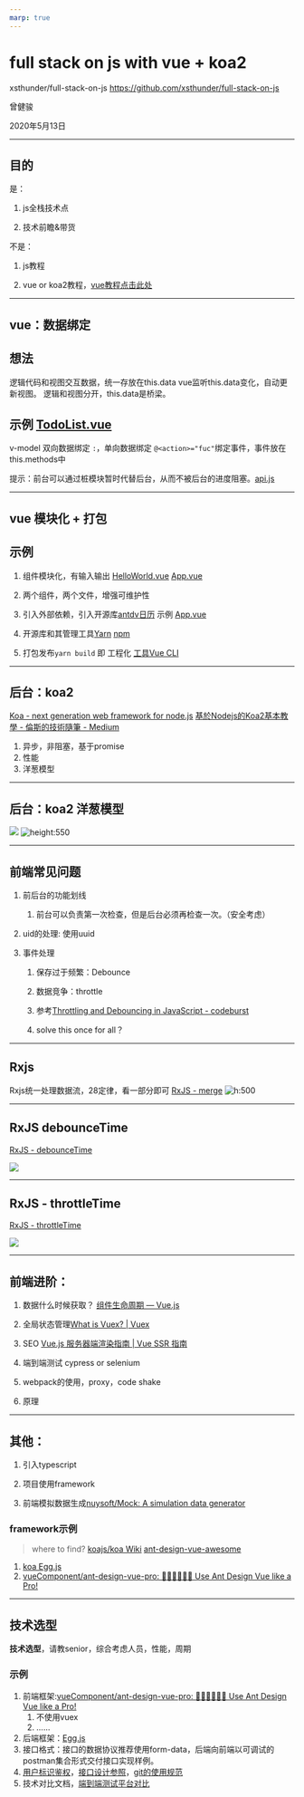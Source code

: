 ```yaml
---
marp: true
---
```


# full stack on js with vue + koa2

xsthunder/full-stack-on-js
https://github.com/xsthunder/full-stack-on-js

曾健骏

2020年5月13日

---

目的
--------

是：
1. js全栈技术点

2. 技术前瞻&带货

不是：

1. js教程

2. vue or koa2教程，[vue教程点击此处](./vue-starter-pack.md)

---

vue：数据绑定
-------

## 想法

逻辑代码和视图交互数据，统一存放在this.data
vue监听this.data变化，自动更新视图。
逻辑和视图分开，this.data是桥梁。

## 示例 [TodoList.vue](https://github.com/xsthunder/full-stack-on-js/blob/master/src/components/TodoList.vue)

v-model 双向数据绑定
`:`，单向数据绑定
`@<action>="fuc"`绑定事件，事件放在this.methods中

提示：前台可以通过桩模块暂时代替后台，从而不被后台的进度阻塞。[api.js](https://github.com/xsthunder/full-stack-on-js/blob/master/src/components/api.js)

---

vue 模块化 + 打包
-------

## 示例

1. 组件模块化，有输入输出 [HelloWorld.vue](https://github.com/xsthunder/full-stack-on-js/blob/master/src/components/HelloWorld.vue#L35) [App.vue](https://github.com/xsthunder/full-stack-on-js/blob/master/src/App.vue)

1. 两个组件，两个文件，增强可维护性

2. 引入外部依赖，引入开源库[antdv日历](https://www.antdv.com/components/calendar-cn/) 示例 [App.vue](https://github.com/xsthunder/full-stack-on-js/blob/master/src/App.vue)

3. 开源库和其管理工具[Yarn](https://yarnpkg.com/)   [npm](https://www.npmjs.com/)

4. 打包发布`yarn build` 即 工程化 [工具Vue CLI](https://cli.vuejs.org/guide/)

---

后台：koa2
-------
[Koa - next generation web framework for node.js](https://koajs.com/)
[基於Nodejs的Koa2基本教學 - 倫斯的技術隨筆 - Medium](https://medium.com/@rorast.power.game/%E5%9F%BA%E6%96%BCnodejs%E7%9A%84koa2%E5%9F%BA%E6%9C%AC%E6%95%99%E5%AD%B8-67d1ce0bb59a)
1. 异步，非阻塞，基于promise
2. 性能
3. 洋葱模型


---

后台：koa2 洋葱模型
-------

![](2020-05-13-13-42-25.png) ![height:550](2020-05-13-13-44-05.png)

-----

前端常见问题
------
1. 前后台的功能划线
    1. 前台可以负责第一次检查，但是后台必须再检查一次。（安全考虑）

1. uid的处理: 使用uuid
1. 事件处理
    1. 保存过于频繁：Debounce

    1. 数据竞争：throttle
    1. 参考[Throttling and Debouncing in JavaScript - codeburst](https://codeburst.io/throttling-and-debouncing-in-javascript-b01cad5c8edf)
    1. solve this once for all？

---


Rxjs
------
Rxjs统一处理数据流，28定律，看一部分即可
[RxJS - merge](https://rxjs-dev.firebaseapp.com/api/index/function/merge)
![h:500](rxjs-merge.png)

---

RxJS debounceTime
------
[RxJS - debounceTime](https://rxjs-dev.firebaseapp.com/api/operators/debounceTime)

![](rxjs-debounce-time.png)


---

RxJS - throttleTime
-------
[RxJS - throttleTime](https://rxjs-dev.firebaseapp.com/api/operators/throttleTime)

![](rxjs-throttle-time.png)


---

前端进阶：
------
1. 数据什么时候获取？ [组件生命周期 — Vue.js](https://cn.vuejs.org/v2/guide/instance.html#%E7%94%9F%E5%91%BD%E5%91%A8%E6%9C%9F%E5%9B%BE%E7%A4%BA)
1. 全局状态管理[What is Vuex? | Vuex](https://vuex.vuejs.org/)
1. SEO [Vue.js 服务器端渲染指南 | Vue SSR 指南](https://ssr.vuejs.org/zh/)
1. 端到端测试 cypress or selenium

1. webpack的使用，proxy，code shake

1. 原理

---

其他：
-------
1. 引入typescript

1. 项目使用framework
1. 前端模拟数据生成[nuysoft/Mock: A simulation data generator](https://github.com/nuysoft/Mock)

### framework示例

> where to find? [koajs/koa Wiki](https://github.k/koajs/koa/wiki#frameworks)  [ant-design-vue-awesome](https://github.com/vueComponent/ant-design-vue-awesome)

1. [koa Egg.js](https://eggjs.org/zh-cn/intro/index.html)
1. [vueComponent/ant-design-vue-pro: 👨🏻‍💻👩🏻‍💻 Use Ant Design Vue like a Pro!](https://github.com/vueComponent/ant-design-vue-pro)

---

技术选型
------
**技术选型**，请教senior，综合考虑人员，性能，周期

### 示例
1. 前端框架:[vueComponent/ant-design-vue-pro: 👨🏻‍💻👩🏻‍💻 Use Ant Design Vue like a Pro!](https://github.com/vueComponent/ant-design-vue-pro)
    1. 不使用vuex
    2. ……
1. 后端框架：[Egg.js](https://eggjs.org/zh-cn/intro/index.html)
1. 接口格式：接口的数据协议推荐使用form-data，后端向前端以可调试的postman集合形式交付接口实现样例。
1. [用户标识鉴权](https://developer.github.com/v3/#authentication)，[接口设计参照](https://developer.github.com/v3/)，[git的使用规范](./git使用规范-branch命名规范.md)
1. 技术对比文档，[端到端测试平台对比](./前端测试cypress-vs-Nightwatch.md)

